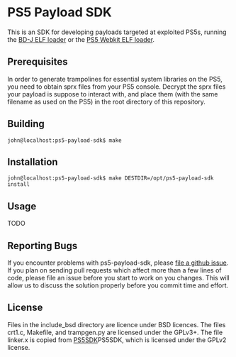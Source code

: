 # PS5 Payload SDK
This is an SDK for developing payloads targeted at exploited PS5s, running
the [BD-J ELF loader][bjd-elf] or the [PS5 Webkit ELF loader][webkit-elf].

## Prerequisites
In order to generate trampolines for essential system libraries on the PS5, you
need to obtain sprx files from your PS5 console. Decrypt the sprx files your
payload is suppose to interact with, and place them (with the same filename as
used on the PS5) in the root directory of this repository.

## Building
```console
john@localhost:ps5-payload-sdk$ make
```

## Installation
```console
john@localhost:ps5-payload-sdk$ make DESTDIR=/opt/ps5-payload-sdk install
```

## Usage
TODO

## Reporting Bugs
If you encounter problems with ps5-payload-sdk, please [file a github issue][issues].
If you plan on sending pull requests which affect more than a few lines of code,
please file an issue before you start to work on you changes. This will allow us
to discuss the solution properly before you commit time and effort.

## License
Files in the include_bsd directory are licence under BSD licences. The files
crt1.c, Makefile, and trampgen.py are licensed under the GPLv3+. The file
linker.x is copied from [PS5SDK][]PS5SDK, which is licensed under the GPLv2
license.

[issues]: https://github.com/john-tornblom/ps5-payload-sdk/issues/new
[bjd-elf]: https://github.com/john-tornblom/bdj-sdk/tree/master/samples/ps5-elf-loader
[webkit-elf]: https://github.com/Cryptogenic/PS5-IPV6-Kernel-Exploit
[PS5SDK]: https://github.com/PS5Dev/PS5SDK
